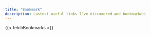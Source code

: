 ```yaml
---
title: "Bookmark"
description: Lastest useful links I've discovered and bookmarked.
---
```


{{< fetchBookmarks >}}
